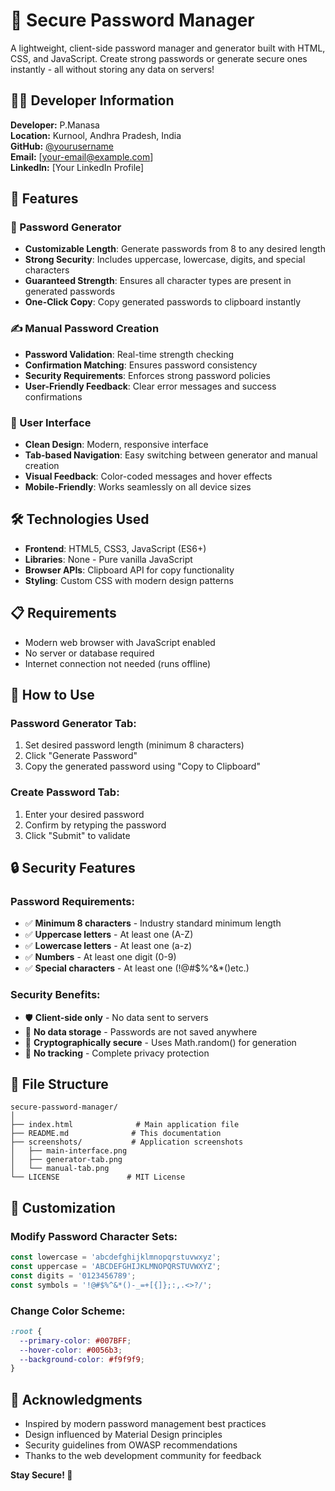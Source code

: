 # 🔐 Secure Password Manager

A lightweight, client-side password manager and generator built with HTML, CSS, and JavaScript. Create strong passwords or generate secure ones instantly - all without storing any data on servers!
## 👨‍💻 Developer Information

**Developer:** P.Manasa  
**Location:** Kurnool, Andhra Pradesh, India  
**GitHub:** [@yourusername](https://github.com/yourusername)  
**Email:** [your-email@example.com]  
**LinkedIn:** [Your LinkedIn Profile]  

## 🌟 Features

### 🎲 Password Generator
- **Customizable Length**: Generate passwords from 8 to any desired length
- **Strong Security**: Includes uppercase, lowercase, digits, and special characters
- **Guaranteed Strength**: Ensures all character types are present in generated passwords
- **One-Click Copy**: Copy generated passwords to clipboard instantly

### ✍️ Manual Password Creation
- **Password Validation**: Real-time strength checking
- **Confirmation Matching**: Ensures password consistency
- **Security Requirements**: Enforces strong password policies
- **User-Friendly Feedback**: Clear error messages and success confirmations

### 🎨 User Interface
- **Clean Design**: Modern, responsive interface
- **Tab-based Navigation**: Easy switching between generator and manual creation
- **Visual Feedback**: Color-coded messages and hover effects
- **Mobile-Friendly**: Works seamlessly on all device sizes



## 🛠️ Technologies Used

- **Frontend**: HTML5, CSS3, JavaScript (ES6+)
- **Libraries**: None - Pure vanilla JavaScript
- **Browser APIs**: Clipboard API for copy functionality
- **Styling**: Custom CSS with modern design patterns

## 📋 Requirements

- Modern web browser with JavaScript enabled
- No server or database required
- Internet connection not needed (runs offline)


## 🎯 How to Use

### Password Generator Tab:
1. Set desired password length (minimum 8 characters)
2. Click "Generate Password"
3. Copy the generated password using "Copy to Clipboard"

### Create Password Tab:
1. Enter your desired password
2. Confirm by retyping the password
3. Click "Submit" to validate

## 🔒 Security Features

### Password Requirements:
- ✅ **Minimum 8 characters** - Industry standard minimum length
- ✅ **Uppercase letters** - At least one (A-Z)
- ✅ **Lowercase letters** - At least one (a-z)
- ✅ **Numbers** - At least one digit (0-9)
- ✅ **Special characters** - At least one (!@#$%^&*()etc.)

### Security Benefits:
- 🛡️ **Client-side only** - No data sent to servers
- 🔐 **No data storage** - Passwords are not saved anywhere
- 🎲 **Cryptographically secure** - Uses Math.random() for generation
- 🚫 **No tracking** - Complete privacy protection

## 📁 File Structure

```
secure-password-manager/
│
├── index.html              # Main application file
├── README.md              # This documentation
├── screenshots/           # Application screenshots
│   ├── main-interface.png
│   ├── generator-tab.png
│   └── manual-tab.png
└── LICENSE               # MIT License
```

## 🎨 Customization

### Modify Password Character Sets:
```javascript
const lowercase = 'abcdefghijklmnopqrstuvwxyz';
const uppercase = 'ABCDEFGHIJKLMNOPQRSTUVWXYZ';
const digits = '0123456789';
const symbols = '!@#$%^&*()-_=+[{]};:,.<>?/';
```

### Change Color Scheme:
```css
:root {
  --primary-color: #007BFF;
  --hover-color: #0056b3;
  --background-color: #f9f9f9;
}
```
## 🙏 Acknowledgments

- Inspired by modern password management best practices
- Design influenced by Material Design principles
- Security guidelines from OWASP recommendations
- Thanks to the web development community for feedback


**Stay Secure! 🔐**

